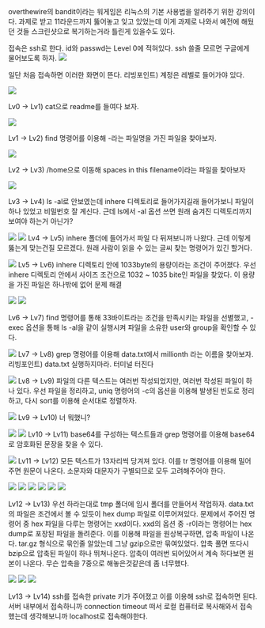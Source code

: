 overthewire의 bandit이라는 워게임은 리눅스의 기본 사용법을 알려주기 위한 강의이다. 
과제로 받고 11라운드까지 뚫어놓고 잊고 있었는데 이게 과제로 나와서 예전에 해뒀던 것들 스크린샷으로 복기하는거라 틀린게 있을수도 있다.

접속은 ssh로 한다. id와 passwd는 Level 0에 적혀있다. ssh 쓸줄 모르면 구글에게 물어보도록 하자.
![](./images/START.png)

일단 처음 접속하면 이러한 화면이 뜬다.
리빙포인트) 계정은 레벨로 들어가야 있다. 

![](./images/Lv0.png)

Lv0 -> Lv1) cat으로 readme를 들여다 보자. 

![](./images/Lv1.png)

Lv1 -> Lv2) find 명령어를 이용해 -라는 파일명을 가진 파일을 찾아보자.

![](./images/Lv2.png)

Lv2 -> Lv3) /home으로 이동해 spaces in this filename이라는 파일을 찾아보자

![](./images/Lv3.png)

Lv3 -> Lv4) ls -al로 안보였는데 inhere 디렉토리로 들어가지길래 들어가보니 파일이 하나 있었고 비밀번호 잘 계신다. 근데 ls에서 -al 옵션 쓰면 원래 숨겨진 디렉토리까지 보여야 하는거 아닌가?

![](./images/Lv4_1.png)
![](./images/Lv4_2.png)
Lv4 -> Lv5) inhere 폴더에 들어가서 파일 다 뒤져보니까 나왔다. 근데 이렇게 뚫는게 맞는건질 모르겠다. 원래 사람이 읽을 수 있는 글씨 찾는 명령어가 있긴 할거다.

![](./images/Lv5_1.png)
Lv5 -> Lv6) inhere 디렉토리 안에 1033byte의 용량이라는 조건이 주어졌다. 우선 inhere 디렉토리 안에서 사이즈 조건으로 1032 ~ 1035 bite인 파일을 찾았다. 이 용량을 가진 파일은 하나밖에 없어 문제 해결

![](./images/Lv6_1.png)
![](./images/Lv6_2.png)

Lv6 -> Lv7) find 명령어를 통해 33바이트라는 조건을 만족시키는 파일을 선별했고, -exec 옵션을 통해 ls -al을 같이 실행시켜 파일을 소유한 user와 group을 확인할 수 있다. 

![](./images/Lv7_1.png)
Lv7 -> Lv8) grep 명령어를 이용해 data.txt에서 millionth 라는 이름을 찾아보자.
리빙포인트) data.txt 실행하지마라. 터미널 터진다

![](./images/Lv8_1.png)
Lv8 -> Lv9) 파일의 다른 텍스트는 여러번 작성되었지만, 여러번 작성된 파일이 하나 있다. 우선 파일을 정리하고, uniq 명령어의 -c의 옵션을 이용해 발생된 빈도로 정리하고, 다시 sort를 이용해 순서대로 정렬하자.

![](./images/Lv9_1.png)
Lv9 -> Lv10) 너 뭐했니? 

![](./images/Lv10_1.png)
![](./images/Lv10_2.png)
Lv10 -> Lv11) base64를 구성하는 텍스트들과 grep 명령어를 이용해 base64로 암호화된 문장을 찾을 수 있다.

![](./images/Lv11_1.png)
Lv11 -> Lv12) 모든 텍스트가 13자리씩 당겨져 있다. 이를 tr 명령어를 이용해 밀어주면 원문이 나온다. 소문자와 대문자가 구별되므로 모두 고려해주어야 한다.

![](./images/Lv12_1.png)
![](./images/Lv12_2.png)
![](./images/Lv12_3.png)
![](./images/Lv12_4.png)
![](./images/Lv12_5.png)
![](./images/Lv12_6.png)

Lv12 -> Lv13) 우선 하라는대로 tmp 폴더에 임시 폴더를 만들어서 작업하자. data.txt의 파일은 조건에서 볼 수 있듯이 hex dump 파일로 이루어져있다. 문제에서 주어진 명령어 중 hex 파일을 다루는 명령어는 xxd이다. xxd의 옵션 중 -r이라는 명령어는 hex dump로 포장된 파일을 돌려준다. 이를 이용해 파일을 원상복구하면, 압축 파일이 나온다. tar.gz 형식으로 묶인줄 알았는데 그냥 gzip으로만 묶여있었다. 압축 풀면 
또다시 bzip으로 압축된 파일이 하나 뛰쳐나온다. 압축이 여러번 되어있어서 계속 하다보면 원본이 나온다. 무슨 압축을 7중으로 해놓은것같은데 좀 너무했다.


![](./images/Lv13_1.png)
![](./images/Lv13_2.png)
![](./images/Lv13_3.png)


Lv13 -> Lv14) ssh를 접속한 private 키가 주어졌고 이를 이용해 ssh로 접속하면 된다.
서버 내부에서 접속하니까 connection timeout 떠서 로컬 컴퓨터로 복사해와서 접속했는데 생각해보니까 localhost로 접속해야한다. 